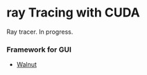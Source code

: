# ray Tracing with CUDA
Ray tracer. In progress.

### Framework for GUI
- [Walnut](https://github.com/TheCherno/Walnut)